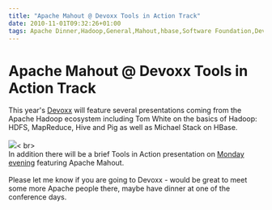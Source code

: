 ```yaml
---
title: "Apache Mahout @ Devoxx Tools in Action Track"
date: 2010-11-01T09:32:26+01:00
tags: Apache Dinner,Hadoop,General,Mahout,hbase,Software Foundation,Devoxx,
---
```


# Apache Mahout @ Devoxx Tools in Action Track


This year's <a href="http://www.devoxx.com">Devoxx</a> will feature several presentations coming from the Apache Hadoop 
ecosystem including Tom White on the basics of Hadoop: HDFS, MapReduce, Hive and Pig as well as Michael Stack on 
HBase.<br><br><img 
src="http://www.devoxx.com/download/attachments/4161594/LogoDevoxx150dpi.jpg?version=1&modificationDate=1275294792000"><
br><br>In addition there will be a brief Tools in Action presentation on <a 
href="http://www.devoxx.com/display/Devoxx2K10/Calendar#mon">Monday evening</a> featuring Apache Mahout.<br><br>Please 
let me know if you are going to Devoxx - would be great to meet some more Apache people there, maybe have dinner at one 
of the conference days.
